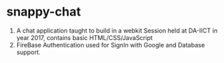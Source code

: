 # snappy-chat

1. A chat application taught to build in a webkit Session held at DA-IICT in year 2017,
contains basic HTML/CSS/JavaScript
2. FireBase Authentication used for SignIn with Google and Database support.
